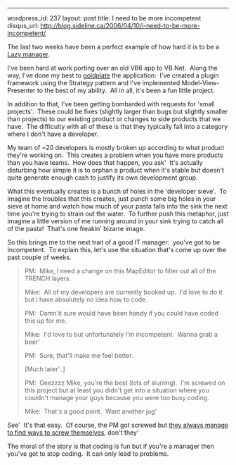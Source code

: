 --- 
wordpress_id: 237
layout: post
title: I need to be more incompetent
disqus_url: http://blog.sideline.ca/2006/04/10/i-need-to-be-more-incompetent/

<p>The last two weeks have been a perfect example of how hard it is to be a <a href="http://blogs.sideline.ca/archive/2006/03/02/Lazymanagersaregood.aspx">Lazy manager</a>.  </p>
<p>I've been hard at work porting over an old VB6 app to VB.Net.  Along the way, I've done my best to <a href="http://www.agilemodeling.com/essays/enterpriseModelingAntiPatterns.htm#Goldplating">goldplate</a> the application:  I've created a plugin framework using the Strategy pattern and I've implemented Model-View-Presenter to the best of my ability.  All in all, it's been a fun little project.</p>
<p>In addition to that, I've been getting bombarded with requests for 'small projects'.  These could be fixes (slightly larger than bugs but slightly smaller than projects) to our existing product or changes to side products that we have.  The difficulty with all of these is that they typically fall into a category where I don't have a developer.</p>
<p>My team of ~20 developers is mostly broken up according to what product they're working on.  This creates a problem when you have more products than you have teams.  How does that happen, you ask'  It's actually disturbing how simple it is to orphan a product when it's stable but doesn't quite generate enough cash to justify its own development group.</p>
<p>What this eventually creates is a bunch of holes in the 'developer sieve'.  To imagine the troubles that this creates, just punch some big holes in your sieve at home and watch how much of your pasta falls into the sink the next time you're trying to strain out the water.  To further push this metaphor, just imagine a little version of me running around in your sink trying to catch all of the pasta!  That's one freakin' bizarre image.</p>
<p>So this brings me to the next trait of a good IT manager:  you've got to be Incompetent.  To explain this, let's use the situation that's come up over the past couple of weeks.</p>
<blockquote>
<p>PM:  Mike, I need a change on this MapEditor to filter out all of the TRENCH layers.</p>
<p>Mike:  All of my developers are currently booked up.  I'd love to do it but I have absolutely no idea how to code.</p>
<p>PM:  Damn'it sure would have been handy if you could have coded this up for me.</p>
<p>Mike:  I'd love to but unfortunately I'm incompetent.  Wanna grab a beer'</p>
<p>PM:  Sure, that'll make me feel better.</p>
<p>[Much later'..]</p>
<p>PM:  Geezzzz Mike, you're the best (lots of slurring).  I'm screwed on this project but at least you didn't get into a situation where you couldn't manage your guys because you were too busy coding.</p>
<p>Mike:  That's a good point.  Want another jug'</p></blockquote>
<p>See'  It's that easy.  Of course, the PM got screwed but <a href="http://www.randsinrepose.com/archives/2004/07/10/what_to_do_when_youre_screwed.html">they always manage to find ways to screw themselves</a>, don't they'</p>
<p>The moral of the story is that coding is fun but if you're a manager then you've got to stop coding.  It can only lead to problems.  </p>
